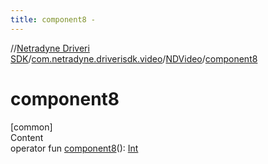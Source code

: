 ```yaml
---
title: component8 -
---
```

//[Netradyne Driveri SDK](../../index.md)/[com.netradyne.driverisdk.video](../index.md)/[NDVideo](index.md)/[component8](component8.md)



# component8  
[common]  
Content  
operator fun [component8](component8.md)(): [Int](https://kotlinlang.org/api/latest/jvm/stdlib/kotlin/-int/index.html)  



